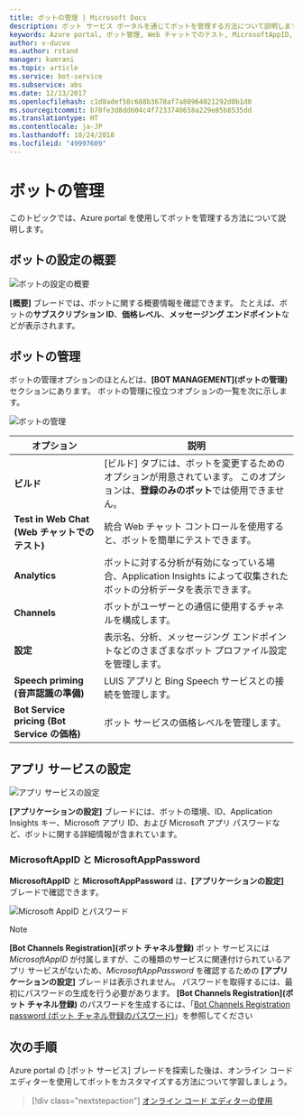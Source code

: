 ```yaml
---
title: ボットの管理 | Microsoft Docs
description: ボット サービス ポータルを通じてボットを管理する方法について説明します。
keywords: Azure portal, ボット管理, Web チャットでのテスト, MicrosoftAppID, MicrosoftAppPassword, アプリケーション設定
author: v-ducvo
ms.author: rstand
manager: kamrani
ms.topic: article
ms.service: bot-service
ms.subservice: abs
ms.date: 12/13/2017
ms.openlocfilehash: c1d8adef58c688b3678af7a80964021292d0b1d0
ms.sourcegitcommit: b78fe3d8dd604c4f7233740658a229e85b8535dd
ms.translationtype: HT
ms.contentlocale: ja-JP
ms.lasthandoff: 10/24/2018
ms.locfileid: "49997609"
---
```

# <a name="manage-a-bot"></a>ボットの管理

このトピックでは、Azure portal を使用してボットを管理する方法について説明します。

## <a name="bot-settings-overview"></a>ボットの設定の概要

![ボットの設定の概要](~/media/azure-manage-a-bot/overview.png)

**[概要]** ブレードでは、ボットに関する概要情報を確認できます。 たとえば、ボットの**サブスクリプション ID**、**価格レベル**、**メッセージング エンドポイント**などが表示されます。

## <a name="bot-management"></a>ボットの管理

 ボットの管理オプションのほとんどは、**[BOT MANAGEMENT]\(ボットの管理\)** セクションにあります。 ボットの管理に役立つオプションの一覧を次に示します。

![ボットの管理](~/media/azure-manage-a-bot/bot-management.png)

| オプション |  説明 |
| ---- | ---- |
| **ビルド** | [ビルド] タブには、ボットを変更するためのオプションが用意されています。 このオプションは、**登録のみのボット**では使用できません。 |
| **Test in Web Chat (Web チャットでのテスト)** | 統合 Web チャット コントロールを使用すると、ボットを簡単にテストできます。 |
| **Analytics** | ボットに対する分析が有効になっている場合、Application Insights によって収集されたボットの分析データを表示できます。 |
| **Channels** | ボットがユーザーとの通信に使用するチャネルを構成します。 |
| **設定** | 表示名、分析、メッセージング エンドポイントなどのさまざまなボット プロファイル設定を管理します。 |
| **Speech priming (音声認識の準備)** | LUIS アプリと Bing Speech サービスとの接続を管理します。 |
| **Bot Service pricing (Bot Service の価格)** | ボット サービスの価格レベルを管理します。 |

## <a name="app-service-settings"></a>アプリ サービスの設定

![アプリ サービスの設定](~/media/azure-manage-a-bot/app-service-settings.png)

**[アプリケーションの設定]** ブレードには、ボットの環境、ID、Application Insights キー、Microsoft アプリ ID、および Microsoft アプリ パスワードなど、ボットに関する詳細情報が含まれています。

### <a name="microsoftappid-and-microsoftapppassword"></a>MicrosoftAppID と MicrosoftAppPassword

**MicrosoftAppID** と **MicrosoftAppPassword** は、**[アプリケーションの設定]** ブレードで確認できます。

![Microsoft AppID とパスワード](~/media/azure-manage-a-bot/app-settings.png)

> [!NOTE]
> **[Bot Channels Registration]\(ボット チャネル登録\)** ボット サービスには *MicrosoftAppID* が付属しますが、この種類のサービスに関連付けられているアプリ サービスがないため、*MicrosoftAppPassword* を確認するための **[アプリケーションの設定]** ブレードは表示されません。 パスワードを取得するには、最初にパスワードの生成を行う必要があります。 **[Bot Channels Registration]\(ボット チャネル登録\)** のパスワードを生成するには、「[Bot Channels Registration password (ボット チャネル登録のパスワード)](bot-service-quickstart-registration.md#bot-channels-registration-password)」を参照してください

## <a name="next-steps"></a>次の手順
Azure portal の [ボット サービス] ブレードを探索した後は、オンライン コード エディターを使用してボットをカスタマイズする方法について学習しましょう。
> [!div class="nextstepaction"]
> [オンライン コード エディターの使用](bot-service-build-online-code-editor.md)
